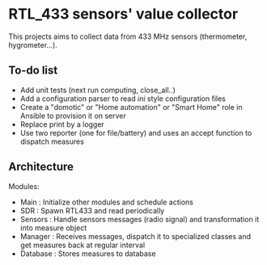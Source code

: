 RTL_433 sensors' value collector
================================

This projects aims to collect data from 433 MHz sensors (thermometer, hygrometer...).


To-do list
----------

* Add unit tests (next run computing, close_all..)
* Add a configuration parser to read _ini_ style configuration files
* Create a "domotic" or "Home automation" or "Smart Home" role in Ansible to provision it on server
* Replace print by a logger
* Use two reporter (one for file/battery) and uses an accept function to dispatch measures


Architecture
------------

Modules:
* Main : Initialize other modules and schedule actions
* SDR : Spawn RTL433 and read periodically
* Sensors : Handle sensors messages (radio signal) and transformation it into measure object
* Manager : Receives messages, dispatch it to specialized classes and get measures back at regular interval
* Database : Stores measures to database

[modeline]: # ( vim: set spelllang=en: )

